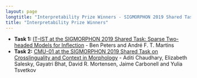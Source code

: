 ```yaml
---
layout: page
longtitle: "Interpretability Prize Winners - SIGMORPHON 2019 Shared Task: Crosslinguality and Context in Morphology"
title: "Interpretability Prize Winners"
---
```


- **Task 1:** [IT–IST at the SIGMORPHON 2019 Shared Task: Sparse Two-headed Models for Inflection](https://www.aclweb.org/anthology/W19-4207) - Ben Peters and André F. T. Martins
- **Task 2:** [CMU-01 at the SIGMORPHON 2019 Shared Task on Crosslinguality and Context in Morphology](https://www.aclweb.org/anthology/W19-4208) - Aditi Chaudhary, Elizabeth Salesky, Gayatri Bhat, David R. Mortensen, Jaime Carbonell and Yulia Tsvetkov 
